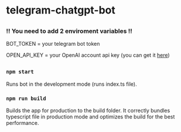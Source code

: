 # telegram-chatgpt-bot

##
### !! You need to add 2 enviroment variables !!
BOT_TOKEN = your telegram bot token

OPEN_API_KEY = your OpenAI account api key (you can get it [here](https://platform.openai.com/settings/organization/api-keys))
##
### `npm start`
Runs bot in the development mode (runs index.ts file).

### `npm run build`
Builds the app for production to the build folder.
It correctly bundles typescript file in production mode and optimizes the build for the best performance.
